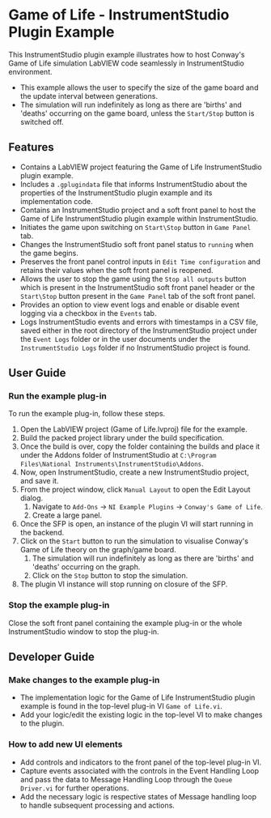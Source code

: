 # Game of Life - InstrumentStudio Plugin Example

This InstrumentStudio plugin example illustrates how to host Conway's Game of Life simulation
LabVIEW code seamlessly in InstrumentStudio environment.

- This example allows the user to specify the size of the game board and the update interval between
  generations.
- The simulation will run indefinitely as long as there are 'births' and 'deaths' occurring on the
  game board, unless the `Start/Stop` button is switched off.

## Features

- Contains a LabVIEW project featuring the Game of Life InstrumentStudio plugin example.
- Includes a `.gplugindata` file that informs InstrumentStudio about the properties of the
  InstrumentStudio plugin example and its implementation code.
- Contains an InstrumentStudio project and a soft front panel to host the Game of Life
  InstrumentStudio plugin example within InstrumentStudio.
- Initiates the game upon switching on `Start\Stop` button in `Game Panel` tab.
- Changes the InstrumentStudio soft front panel status to `running` when the game begins.
- Preserves the front panel control inputs in `Edit Time configuration` and retains their values
  when the soft front panel is reopened.
- Allows the user to stop the game using the `Stop all outputs` button which is present in the
  InstrumentStudio soft front panel header or the `Start\Stop` button present in the `Game Panel`
  tab of the soft front panel.
- Provides an option to view event logs and enable or disable event logging via a checkbox in the
  `Events` tab.
- Logs InstrumentStudio events and errors with timestamps in a CSV file, saved either in the root
  directory of the InstrumentStudio project under the `Event Logs` folder or in the user documents
  under the `InstrumentStudio Logs` folder if no InstrumentStudio project is found.

## User Guide

### Run the example plug-in

To run the example plug-in, follow these steps.

1. Open the LabVIEW project (Game of Life.lvproj) file for the example.
2. Build the packed project library under the build specification.
3. Once the build is over, copy the folder containing the builds and place it under the Addons
   folder of InstrumentStudio at `C:\Program Files\National Instruments\InstrumentStudio\Addons`.
4. Now, open InstrumentStudio, create a new InstrumentStudio project, and save it.
5. From the project window, click `Manual Layout` to open the Edit Layout dialog.
   1. Navigate to `Add-Ons` -> `NI Example Plugins` -> `Conway's Game of Life`.
   2. Create a large panel.
6. Once the SFP is open, an instance of the plugin VI will start running in the backend.
7. Click on the `Start` button to run the simulation to visualise Conway's Game of Life theory on
   the graph/game board.
   1. The simulation will run indefinitely as long as there are 'births' and 'deaths' occurring on
      the graph.
   2. Click on the `Stop` button to stop the simulation.
8. The plugin VI instance will stop running on closure of the SFP.

### Stop the example plug-in

Close the soft front panel containing the example plug-in or the whole InstrumentStudio window to
stop the plug-in.

## Developer Guide

### Make changes to the example plug-in

- The implementation logic for the Game of Life InstrumentStudio plugin example is found in the
  top-level plug-in VI `Game of Life.vi`.
- Add your logic/edit the existing logic in the top-level VI to make changes to the plugin.

### How to add new UI elements

- Add controls and indicators to the front panel of the top-level plug-in VI.
- Capture events associated with the controls in the Event Handling Loop and pass the data to
  Message Handling Loop through the `Queue Driver.vi` for further operations.
- Add the necessary logic is respective states of Message handling loop to handle subsequent
  processing and actions.

